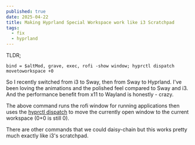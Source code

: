 ```yaml
---
published: true
date: 2025-04-22
title: Making Hyprland Special Workspace work like i3 Scratchpad
tags:
  - fix
  - hyprland
---
```

TLDR;

```
bind = $altMod, grave, exec, rofi -show window; hyprctl dispatch movetoworkspace +0
```

So I recently switched from i3 to Sway, then from Sway to Hyprland. I've been loving the animations and the polished feel compared to Sway and i3. And the performance benefit from x11 to Wayland is honestly - crazy.  
  
The above command runs the rofi window for running applications then uses the [hyprctl dispatch](https://wiki.hyprland.org/Configuring/Dispatchers/) to move the currently open window to the current workspace (0+0 is still 0).  
  
There are other commands that we could daisy-chain but this works pretty much exactly like i3's scratchpad.